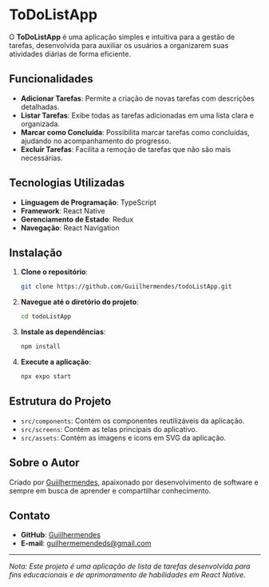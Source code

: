 # ToDoListApp

O **ToDoListApp** é uma aplicação simples e intuitiva para a gestão de tarefas, desenvolvida para auxiliar os usuários a organizarem suas atividades diárias de forma eficiente.

## Funcionalidades

- **Adicionar Tarefas**: Permite a criação de novas tarefas com descrições detalhadas.
- **Listar Tarefas**: Exibe todas as tarefas adicionadas em uma lista clara e organizada.
- **Marcar como Concluída**: Possibilita marcar tarefas como concluídas, ajudando no acompanhamento do progresso.
- **Excluir Tarefas**: Facilita a remoção de tarefas que não são mais necessárias.

## Tecnologias Utilizadas

- **Linguagem de Programação**: TypeScript
- **Framework**: React Native
- **Gerenciamento de Estado**: Redux
- **Navegação**: React Navigation

## Instalação

1. **Clone o repositório**:

   ```bash
   git clone https://github.com/Guiilhermendes/todoListApp.git
   ```

2. **Navegue até o diretório do projeto**:

   ```bash
   cd todoListApp
   ```

3. **Instale as dependências**:

   ```bash
   npm install
   ```

4. **Execute a aplicação**:

   ```bash
   npx expo start
   ```

## Estrutura do Projeto

- `src/components`: Contém os componentes reutilizáveis da aplicação.
- `src/screens`: Contém as telas principais do aplicativo.
- `src/assets`: Contém as imagens e icons em SVG da aplicação.

## Sobre o Autor

Criado por [Guiilhermendes](https://github.com/Guiilhermendes), apaixonado por desenvolvimento de software e sempre em busca de aprender e compartilhar conhecimento.

## Contato

- **GitHub**: [Guiilhermendes](https://github.com/Guiilhermendes)
- **E-mail**: [guilhermemendeds@gmail.com](mailto:guilhermemendeds@gmail.com)

---

*Nota: Este projeto é uma aplicação de lista de tarefas desenvolvida para fins educacionais e de aprimoramento de habilidades em React Native.*
